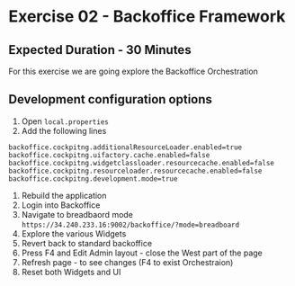 # Exercise 02 - Backoffice Framework
## Expected Duration - 30 Minutes

For this exercise we are going explore the Backoffice Orchestration

## Development configuration options


1. Open ``local.properties``
2. Add the following lines

```
backoffice.cockpitng.additionalResourceLoader.enabled=true
backoffice.cockpitng.uifactory.cache.enabled=false
backoffice.cockpitng.widgetclassloader.resourcecache.enabled=false
backoffice.cockpitng.resourceloader.resourcecache.enabled=false
backoffice.cockpitng.development.mode=true
```

1. Rebuild the application
2. Login into Backoffice
3. Navigate to breadbaord mode ``https://34.240.233.16:9002/backoffice/?mode=breadboard``
4. Explore the various Widgets
5. Revert back to standard backoffice
6. Press F4 and Edit Admin layout - close the West part of the page
7. Refresh page - to see changes (F4 to exist Orchestraion)
8. Reset both Widgets and UI


